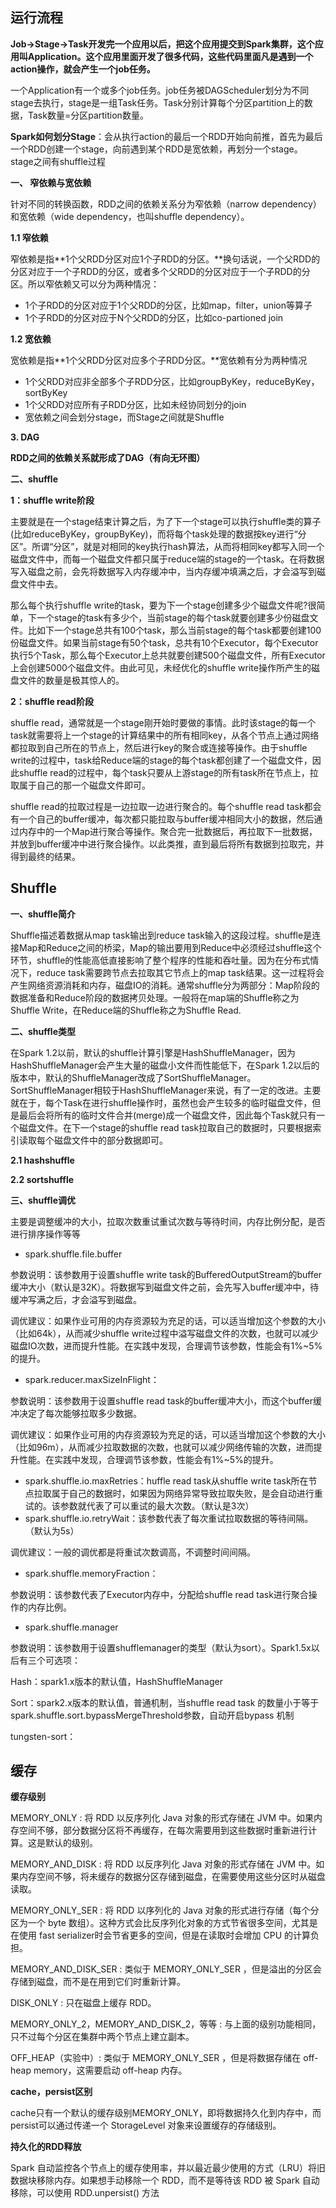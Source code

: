 ## 运行流程

**Job->Stage->Task开发完一个应用以后，把这个应用提交到Spark集群，这个应用叫Application。这个应用里面开发了很多代码，这些代码里面凡是遇到一个action操作，就会产生一个job任务。**

一个Application有一个或多个job任务。job任务被DAGScheduler划分为不同stage去执行，stage是一组Task任务。Task分别计算每个分区partition上的数据，Task数量=分区partition数量。

 

**Spark如何划分Stage**：会从执行action的最后一个RDD开始向前推，首先为最后一个RDD创建一个stage，向前遇到某个RDD是宽依赖，再划分一个stage。stage之间有shuffle过程

**一、 窄依赖与宽依赖**

针对不同的转换函数，RDD之间的依赖关系分为窄依赖（narrow dependency）和宽依赖（wide dependency，也叫shuffle dependency）。

**1.1 窄依赖**

窄依赖是指**1个父RDD分区对应1个子RDD的分区。**换句话说，一个父RDD的分区对应于一个子RDD的分区，或者多个父RDD的分区对应于一个子RDD的分区。所以窄依赖又可以分为两种情况：

- 1个子RDD的分区对应于1个父RDD的分区，比如map，filter，union等算子
- 1个子RDD的分区对应于N个父RDD的分区，比如co-partioned join



**1.2 宽依赖**

宽依赖是指**1个父RDD分区对应多个子RDD分区。**宽依赖有分为两种情况

- 1个父RDD对应非全部多个子RDD分区，比如groupByKey，reduceByKey，sortByKey
- 1个父RDD对应所有子RDD分区，比如未经协同划分的join
- 宽依赖之间会划分stage，而Stage之间就是Shuffle



**3. DAG**

**RDD之间的依赖关系就形成了DAG（有向无环图）**

**二、shuffle**

**1：shuffle write阶段**

主要就是在一个stage结束计算之后，为了下一个stage可以执行shuffle类的算子(比如reduceByKey，groupByKey)，而将每个task处理的数据按key进行“分区”。所谓“分区”，就是对相同的key执行hash算法，从而将相同key都写入同一个磁盘文件中，而每一个磁盘文件都只属于reduce端的stage的一个task。在将数据写入磁盘之前，会先将数据写入内存缓冲中，当内存缓冲填满之后，才会溢写到磁盘文件中去。

那么每个执行shuffle write的task，要为下一个stage创建多少个磁盘文件呢?很简单，下一个stage的task有多少个，当前stage的每个task就要创建多少份磁盘文件。比如下一个stage总共有100个task，那么当前stage的每个task都要创建100份磁盘文件。如果当前stage有50个task，总共有10个Executor，每个Executor执行5个Task，那么每个Executor上总共就要创建500个磁盘文件，所有Executor上会创建5000个磁盘文件。由此可见，未经优化的shuffle write操作所产生的磁盘文件的数量是极其惊人的。

**2：shuffle read阶段**

shuffle read，通常就是一个stage刚开始时要做的事情。此时该stage的每一个task就需要将上一个stage的计算结果中的所有相同key，从各个节点上通过网络都拉取到自己所在的节点上，然后进行key的聚合或连接等操作。由于shuffle write的过程中，task给Reduce端的stage的每个task都创建了一个磁盘文件，因此shuffle read的过程中，每个task只要从上游stage的所有task所在节点上，拉取属于自己的那一个磁盘文件即可。

shuffle read的拉取过程是一边拉取一边进行聚合的。每个shuffle read task都会有一个自己的buffer缓冲，每次都只能拉取与buffer缓冲相同大小的数据，然后通过内存中的一个Map进行聚合等操作。聚合完一批数据后，再拉取下一批数据，并放到buffer缓冲中进行聚合操作。以此类推，直到最后将所有数据到拉取完，并得到最终的结果。

## Shuffle

**一、shuffle简介**

Shuffle描述着数据从map task输出到reduce task输入的这段过程。shuffle是连接Map和Reduce之间的桥梁，Map的输出要用到Reduce中必须经过shuffle这个环节，shuffle的性能高低直接影响了整个程序的性能和吞吐量。因为在分布式情况下，reduce task需要跨节点去拉取其它节点上的map task结果。这一过程将会产生网络资源消耗和内存，磁盘IO的消耗。通常shuffle分为两部分：Map阶段的数据准备和Reduce阶段的数据拷贝处理。一般将在map端的Shuffle称之为Shuffle Write，在Reduce端的Shuffle称之为Shuffle Read.

**二、shuffle类型**

在Spark 1.2以前，默认的shuffle计算引擎是HashShuffleManager，因为HashShuffleManager会产生大量的磁盘小文件而性能低下，在Spark 1.2以后的版本中，默认的ShuffleManager改成了SortShuffleManager。SortShuffleManager相较于HashShuffleManager来说，有了一定的改进。主要就在于，每个Task在进行shuffle操作时，虽然也会产生较多的临时磁盘文件，但是最后会将所有的临时文件合并(merge)成一个磁盘文件，因此每个Task就只有一个磁盘文件。在下一个stage的shuffle read task拉取自己的数据时，只要根据索引读取每个磁盘文件中的部分数据即可。

**2.1 hashshuffle**

**2.2 sortshuffle**

**三、shuffle调优**

主要是调整缓冲的大小，拉取次数重试重试次数与等待时间，内存比例分配，是否进行排序操作等等

- spark.shuffle.file.buffer

参数说明：该参数用于设置shuffle write task的BufferedOutputStream的buffer缓冲大小（默认是32K）。将数据写到磁盘文件之前，会先写入buffer缓冲中，待缓冲写满之后，才会溢写到磁盘。

调优建议：如果作业可用的内存资源较为充足的话，可以适当增加这个参数的大小（比如64k），从而减少shuffle write过程中溢写磁盘文件的次数，也就可以减少磁盘IO次数，进而提升性能。在实践中发现，合理调节该参数，性能会有1%~5%的提升。

- spark.reducer.maxSizeInFlight：

参数说明：该参数用于设置shuffle read task的buffer缓冲大小，而这个buffer缓冲决定了每次能够拉取多少数据。

调优建议：如果作业可用的内存资源较为充足的话，可以适当增加这个参数的大小（比如96m），从而减少拉取数据的次数，也就可以减少网络传输的次数，进而提升性能。在实践中发现，合理调节该参数，性能会有1%~5%的提升。

- spark.shuffle.io.maxRetries：huffle read task从shuffle write task所在节点拉取属于自己的数据时，如果因为网络异常导致拉取失败，是会自动进行重试的。该参数就代表了可以重试的最大次数。（默认是3次）
- spark.shuffle.io.retryWait：该参数代表了每次重试拉取数据的等待间隔。（默认为5s）

调优建议：一般的调优都是将重试次数调高，不调整时间间隔。

- spark.shuffle.memoryFraction：

参数说明：该参数代表了Executor内存中，分配给shuffle read task进行聚合操作的内存比例。

- spark.shuffle.manager

参数说明：该参数用于设置shufflemanager的类型（默认为sort）。Spark1.5x以后有三个可选项：

Hash：spark1.x版本的默认值，HashShuffleManager

Sort：spark2.x版本的默认值，普通机制，当shuffle read task 的数量小于等于spark.shuffle.sort.bypassMergeThreshold参数，自动开启bypass 机制

tungsten-sort：

## 缓存

**缓存级别**

MEMORY_ONLY : 将 RDD 以反序列化 Java 对象的形式存储在 JVM 中。如果内存空间不够，部分数据分区将不再缓存，在每次需要用到这些数据时重新进行计算。这是默认的级别。

MEMORY_AND_DISK : 将 RDD 以反序列化 Java 对象的形式存储在 JVM 中。如果内存空间不够，将未缓存的数据分区存储到磁盘，在需要使用这些分区时从磁盘读取。

MEMORY_ONLY_SER : 将 RDD 以序列化的 Java 对象的形式进行存储（每个分区为一个 byte 数组）。这种方式会比反序列化对象的方式节省很多空间，尤其是在使用 fast serializer时会节省更多的空间，但是在读取时会增加 CPU 的计算负担。

MEMORY_AND_DISK_SER : 类似于 MEMORY_ONLY_SER ，但是溢出的分区会存储到磁盘，而不是在用到它们时重新计算。

DISK_ONLY : 只在磁盘上缓存 RDD。

MEMORY_ONLY_2，MEMORY_AND_DISK_2，等等 : 与上面的级别功能相同，只不过每个分区在集群中两个节点上建立副本。

OFF_HEAP（实验中）: 类似于 MEMORY_ONLY_SER ，但是将数据存储在 off-heap memory，这需要启动 off-heap 内存。

**cache，persist区别**

cache只有一个默认的缓存级别MEMORY_ONLY，即将数据持久化到内存中，而persist可以通过传递一个 StorageLevel 对象来设置缓存的存储级别。

**持久化的RDD释放**

Spark 自动监控各个节点上的缓存使用率，并以最近最少使用的方式（LRU）将旧数据块移除内存。如果想手动移除一个 RDD，而不是等待该 RDD 被 Spark 自动移除，可以使用 RDD.unpersist() 方法